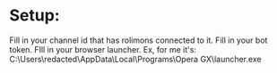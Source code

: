 # Setup:
Fill in your channel id that has rolimons connected to it.
Fill in your bot token.
FIll in your browser launcher. Ex, for me it's: C:\Users\redacted\AppData\Local\Programs\Opera GX\launcher.exe

